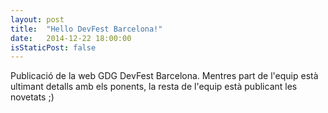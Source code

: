 ```yaml
---
layout: post
title:  "Hello DevFest Barcelona!"
date:   2014-12-22 18:00:00
isStaticPost: false
---
```


Publicació de la web GDG DevFest Barcelona. Mentres part de l'equip està ultimant detalls amb els ponents, la resta de l'equip està publicant les novetats ;)
